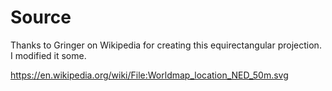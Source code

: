 # Source

Thanks to Gringer on Wikipedia for creating this equirectangular projection.
I modified it some.

https://en.wikipedia.org/wiki/File:Worldmap_location_NED_50m.svg
